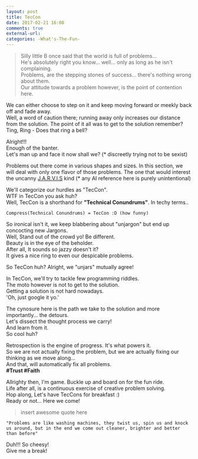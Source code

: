 ```yaml
---
layout: post
title: TecCon
date: 2017-02-21 16:08
comments: true
external-url:
categories: -What's-The-Fun-
---
```


>Silly little B once said that the world is full of problems...<br>
He's absolutely right you know... well... only as long as he isn't complaining.<br>
Problems, are the stepping stones of success... there's nothing wrong about them.<br>
Our attitude towards a problem however, is the point of contention here.<br>

We can either choose to step on it and keep moving forward or meekly back off and fade away.<br>
Well, a word of caution there; running away only increases our distance from the solution. The point of it all was to get to the solution remember?<br>
Ting, Ring - Does that ring a bell?<br>

Alright!!!<br>
Enough of the banter.<br>
Let's man up and face it now shall we? (* discreetly trying not to be sexist)<br>

Problems out there come in various shapes and sizes. In this section, we will deal with only one flavor of those problems. The one that would interest the uncanny [J.A.R.V.I.S](http://ironman.wikia.com/wiki/J.A.R.V.I.S.) kind (* any AI reference here is purely unintentional)<br>

We'll categorize our hurdles as "TecCon".<br>
WTF in TecCon you ask huh?<br>
Well,  TecCon is a shorthand for <b>"Technical Conundrums"</b>. In techy terms..<br>
```
Compress(Technical Conundrums) = TecCon :D (how funny)
```

So ironical isn't it, we keep blabbering about "unjargon" but end up concocting new Jargons.<br>
Well, Stand out of the crowd yo! Be different.<br>
Beauty is in the eye of the beholder.<br>
After all, It sounds so jazzy doesn't it?<br>
It gives a nice ring to even our despicable problems.<br>

So TecCon huh? Alright, we "unjars" mutually agree!

In TecCon, we'll try to tackle few programming riddles.<br>
The moto however is not to get to the solution.<br>
Getting a solution is not hard nowadays.<br>
'Oh, just google it yo.'<br>

The cynosure here is the path we take to the solution and more importantly... the detours.<br>
Let's dissect the thought process we carry!<br>
And learn from it.<br>
So cool huh?<br>

Retrospection is the engine of progress. It's what powers it.<br>
So we are not actually fixing the problem, but we are actually fixing our thinking as we move along...<br>
And that, will automatically fix all problems.<br>
<b>#Trust #Faith</b>

Allrighty then, I'm game. Buckle up and board on for the fun ride.<br>
Life after all, is a continuous exercise of creative problem solving.<br>
Hop along, Let's have TecCons for breakfast :)<br>
Ready or not... Here we come!<br>

>insert awesome quote here

```
"Problems are like washing machines, they twist us, spin us and knock us around, but in the end we come out cleaner, brighter and better than before"
```

Duh!!! So cheesy!<br>
Give me a break!
